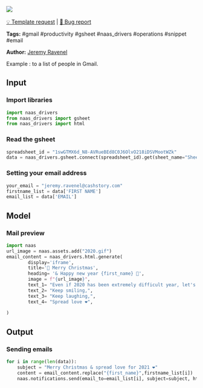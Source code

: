 <a href="https://app.naas.ai/user-redirect/naas/downloader?url=https://raw.githubusercontent.com/jupyter-naas/awesome-notebooks/master/Gmail/Gmail_Send_emails_from_Gsheet_classic.ipynb" target="_parent"><img src="https://naasai-public.s3.eu-west-3.amazonaws.com/open_in_naas.svg"/></a><br><br><a href="https://github.com/jupyter-naas/awesome-notebooks/issues/new?assignees=&labels=&template=template-request.md&title=Tool+-+Action+of+the+notebook+">💡 Template request</a> | <a href="https://github.com/jupyter-naas/awesome-notebooks/issues/new?assignees=&labels=&template=bug_report.md&title=">🚨 Bug report</a>

**Tags:** #gmail #productivity #gsheet #naas_drivers #operations #snippet #email

**Author:** [Jeremy Ravenel](https://www.linkedin.com/in/ACoAAAJHE7sB5OxuKHuzguZ9L6lfDHqw--cdnJg/)

Example : to a list of people in Gmail.

## Input

### Import libraries


```python
import naas_drivers
from naas_drivers import gsheet
from naas_drivers import html
```

### Read the gsheet


```python
spreadsheet_id = "1swGTMX6d_N8-AVRueBEd8C0J6OlvO218iDSVMootWZk"
data = naas_drivers.gsheet.connect(spreadsheet_id).get(sheet_name="Sheet1")
```

### Setting your email address


```python
your_email = "jeremy.ravenel@cashstory.com"
firstname_list = data['FIRST NAME']
email_list = data['EMAIL']
```

## Model

### Mail preview


```python
import naas
url_image = naas.assets.add("2020.gif")
email_content = naas_drivers.html.generate( 
        display='iframe',
        title='🎅 Merry Christmas',
        heading= '& Happy new year {first_name} 🍾',
        image = f"{url_image}",
        text_1= "Even if 2020 has been extremely difficult year, let's make 2021 better!",
        text_2= "Keep smiling,",
        text_3= "Keep laughing,",
        text_4= "Spread love ❤️",
        
)
```

## Output

### Sending emails


```python
for i in range(len(data)):
    subject = "Merry Christmas & spread love for 2021 ❤️"
    content = email_content.replace("{first_name}",firstname_list[i])
    naas.notifications.send(email_to=email_list[i], subject=subject, html=content, email_from=your_email)
```
